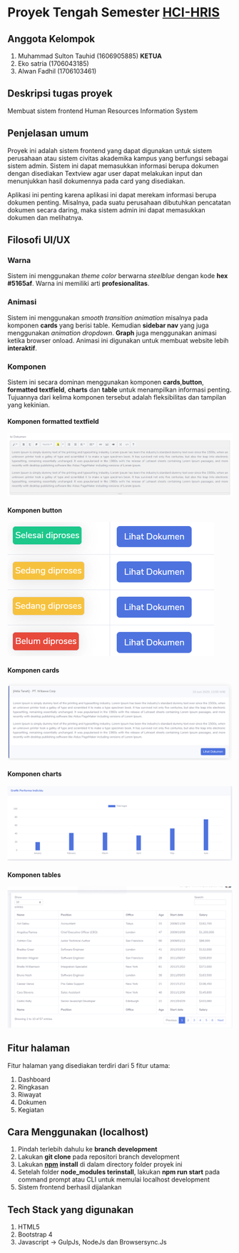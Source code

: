 # Proyek Tengah Semester [HCI-HRIS](https://proyek-hci-hris.herokuapp.com)

## Anggota Kelompok
1. Muhammad Sulton Tauhid (1606905885) **KETUA**
2. Eko satria (1706043185)
3. Alwan Fadhil (1706103461)

## Deskripsi tugas proyek
Membuat sistem frontend Human Resources Information System

## Penjelasan umum
Proyek ini adalah sistem frontend yang dapat digunakan untuk sistem perusahaan atau sistem civitas akademika kampus yang berfungsi sebagai sistem admin. Sistem ini dapat memasukkan informasi berupa dokumen dengan disediakan Textview agar user dapat melakukan input dan menunjukkan hasil dokumennya pada card yang disediakan.

Aplikasi ini penting karena aplikasi ini dapat merekam informasi berupa dokumen penting. Misalnya, pada suatu perusahaan dibutuhkan pencatatan dokumen secara daring, maka sistem admin ini dapat memasukkan dokumen dan melihatnya.

## Filosofi UI/UX
### Warna
Sistem ini menggunakan _theme color_ berwarna _steelblue_ dengan kode __hex #5165af__. Warna ini memiliki arti **profesionalitas**.

### Animasi
Sistem ini menggunakan _smooth transition animation_ misalnya pada komponen __cards__ yang berisi table. Kemudian __sidebar nav__ yang juga menggunakan _animation dropdown_. __Graph__ juga menggunakan animasi ketika browser onload. Animasi ini digunakan untuk membuat website lebih __interaktif__. 

### Komponen
Sistem ini secara dominan menggunakan komponen __cards__,__button__, __formatted textfield__, __charts__ dan __table__ untuk menampilkan informasi penting. Tujuannya dari kelima komponen tersebut adalah fleksibilitas dan tampilan yang kekinian.

#### Komponen formatted textfield
<img src="./img/readme/formatted-textfield.png" alt="formatted-textfield" />

#### Komponen button
<img src="./img/readme/colourful-buttons.png" alt="colourful-buttons" />

#### Komponen cards
<img src="./img/readme/cards.png" alt="cards" />

#### Komponen charts
<img src="./img/readme/graph.png" alt="graph" />

#### Komponen tables
<img src="./img/readme/responsive-tables.png" alt="responsive-tables" />

## Fitur halaman
Fitur halaman yang disediakan terdiri dari 5 fitur utama:
1. Dashboard
2. Ringkasan
3. Riwayat
4. Dokumen
5. Kegiatan

## Cara Menggunakan (localhost)
1. Pindah terlebih dahulu ke **branch development**
2. Lakukan **git clone** pada repositori branch development
3. Lakukan **[npm](https://nodejs.org/en/download/) install** di dalam directory folder proyek ini
4. Setelah folder **node_modules terinstall**, lakukan **npm run start** pada command prompt atau CLI untuk memulai localhost development
5. Sistem frontend berhasil dijalankan

## Tech Stack yang digunakan
1. HTML5
2. Bootstrap 4
3. Javascript -> GulpJs, NodeJs dan Browsersync.Js
